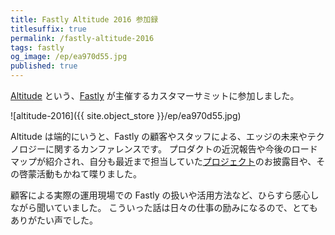 ```yaml
---
title: Fastly Altitude 2016 参加録
titlesuffix: true
permalink: /fastly-altitude-2016
tags: fastly
og_image: /ep/ea970d55.jpg
published: true
---
```


[Altitude](https://www.fastly.com/altitude) という、[Fastly](/t/fastly) が主催するカスタマーサミットに参加しました。

![altitude-2016]({{ site.object_store }}/ep/ea970d55.jpg)

Altitude は端的にいうと、Fastly の顧客やスタッフによる、エッジの未来やテクノロジーに関するカンファレンスです。
プロダクトの近況報告や今後のロードマップが紹介され、自分も最近まで担当していた[プロジェクト](https://docs.fastly.com/api/auth#tokens)のお披露目や、その啓蒙活動もかねて喋りました。

顧客による実際の運用現場での Fastly の扱いや活用方法など、ひらすら感心しながら聞いていました。
こういった話は日々の仕事の励みになるので、とてもありがたい声でした。
